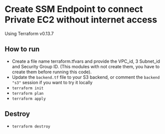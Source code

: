# Create SSM Endpoint to connect Private EC2 without internet access
Using Terraform v0.13.7

## How to run
- Create a file name terraform.tfvars and provide the VPC_id, 3 Subnet_id and Security Group ID. (This modules with not create them, you have to create them before running this code).
- Update the `backend.tf` file to your S3 backend, or comment the `backend "s3"` session if you want to try it locally
- `terraform init`
- `terraform plan`
- `terraform apply`

## Destroy
- `terraform destroy` 

